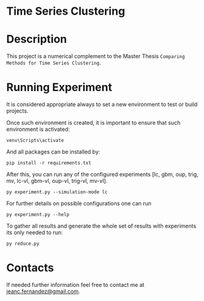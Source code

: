 # Time Series Clustering

# Description

This project is a numerical complement to the Master Thesis  `Comparing Methods for Time Series Clustering`.

# Running Experiment

It is considered appropriate always to set a new environment to test or build projects.

Once such environment is created, it is important to ensure that such environment is activated:

```commandline
venv\Scripts\activate
```

And all packages can be installed by:

```commandline
pip install -r requirements.txt
```

After this, you can run any of the configured
experiments [lc, gbm, oup, trig, mv, lc-vl, gbm-vl, oup-vl, trig-vl, mv-vl].

```commandline
py experiment.py --simulation-mode lc
```

For further details on possible configurations one can run

```commandline
py experiment.py --help
```

To gather all results and generate the whole set of results with experiments its only needed to run:

```commandline
py reduce.py
```

# Contacts
If needed further information feel free to contact me at [jeanc.fernandez@gmail.com](mailto:jeanc.fernandez@gmail.com).
